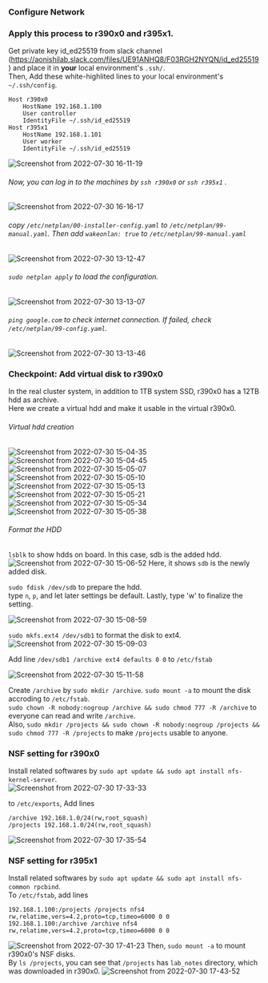 ### Configure Network
### Apply this process to r390x0 and r395x1.
Get private key id_ed25519 from slack channel (https://aonishilab.slack.com/files/UE91ANHQ8/F03RGH2NYQN/id_ed25519) and place it in **your** local environment's ```.ssh/```.  
Then, Add these white-highlited lines to your local environment's ```~/.ssh/config```.

```
Host r390x0
    HostName 192.168.1.100
    User controller
    IdentityFile ~/.ssh/id_ed25519
Host r395x1
    HostName 192.168.1.101
    User worker
    IdentityFile ~/.ssh/id_ed25519
```


![Screenshot from 2022-07-30 16-11-19](https://user-images.githubusercontent.com/80142550/181879557-61026de2-7b4a-4941-8932-c5ac17d103fd.png)


###### Now, you can log in to the machines by ```ssh r390x0``` or ```ssh r395x1``` .  
![Screenshot from 2022-07-30 16-16-17](https://user-images.githubusercontent.com/80142550/181879520-f78b5393-15d8-44d5-9c00-91644d411e5b.png)

###### copy ```/etc/netplan/00-installer-config.yaml``` to ```/etc/netplan/99-manual.yaml```. Then add ```wakeonlan: true``` to ```/etc/netplan/99-manual.yaml```

![Screenshot from 2022-07-30 13-12-47](https://user-images.githubusercontent.com/80142550/181879696-7c25378d-cb77-48a0-b519-60feaf76f7fc.png)
###### ```sudo netplan apply``` to load the configuration.

![Screenshot from 2022-07-30 13-13-07](https://user-images.githubusercontent.com/80142550/181879764-481e300a-6367-47f3-b914-38a9e5ef45d6.png)

###### ```ping google.com``` to check internet connection. If failed, check ```/etc/netplan/99-config.yaml```.
![Screenshot from 2022-07-30 13-13-46](https://user-images.githubusercontent.com/80142550/181879804-eeee7927-327d-4055-a9ac-f57add529612.png)

### Checkpoint: Add virtual disk to r390x0
In the real cluster system, in addition to 1TB system SSD, r390x0 has a 12TB hdd as archive.  
Here we create a virtual hdd and make it usable in the virtual r390x0.
###### Virtual hdd creation
![Screenshot from 2022-07-30 15-04-35](https://user-images.githubusercontent.com/80142550/181892584-bec3d6cc-958f-4440-beec-0a030f5de086.png)
![Screenshot from 2022-07-30 15-04-45](https://user-images.githubusercontent.com/80142550/181892618-a7364db5-428b-4ed0-989d-f2a23ff18095.png)
![Screenshot from 2022-07-30 15-05-07](https://user-images.githubusercontent.com/80142550/181892669-7c437ab8-116b-43fd-a762-0003f51b3d5d.png)
![Screenshot from 2022-07-30 15-05-10](https://user-images.githubusercontent.com/80142550/181892707-7171b620-9e1f-4a8d-9053-bfb13b7fb798.png)
![Screenshot from 2022-07-30 15-05-13](https://user-images.githubusercontent.com/80142550/181892751-e97d6d2b-7194-44ba-baff-81bbf779fd57.png)
![Screenshot from 2022-07-30 15-05-21](https://user-images.githubusercontent.com/80142550/181892875-d2017238-88f0-455f-a902-dddea541f3b4.png)
![Screenshot from 2022-07-30 15-05-34](https://user-images.githubusercontent.com/80142550/181892951-88e355ba-3055-4cca-898b-787924d3be59.png)
![Screenshot from 2022-07-30 15-05-38](https://user-images.githubusercontent.com/80142550/181893002-57f2bc7a-4838-498c-9bc7-f405909f4251.png)

###### Format the HDD
```lsblk``` to show hdds on board. In this case, sdb is the added hdd.  
![Screenshot from 2022-07-30 15-06-52](https://user-images.githubusercontent.com/80142550/181893315-54be1bd7-07d5-4cad-84b6-dbe94c78ef42.png)
Here, it shows ```sdb``` is the newly added disk.

```sudo fdisk /dev/sdb``` to prepare the hdd.  
type ```n```, ```p```, and let later settings be default.  Lastly, type 'w' to finalize the setting.


![Screenshot from 2022-07-30 15-08-59](https://user-images.githubusercontent.com/80142550/181894421-439128e6-a3bb-4860-8c7c-9cfff441fc94.png)

```sudo mkfs.ext4 /dev/sdb1``` to format the disk to ext4.  
![Screenshot from 2022-07-30 15-09-03](https://user-images.githubusercontent.com/80142550/181894904-6c8003e6-580d-4011-ab69-d9963135bc59.png)


Add line ```/dev/sdb1 /archive ext4 defaults 0 0``` to ```/etc/fstab```

![Screenshot from 2022-07-30 15-11-58](https://user-images.githubusercontent.com/80142550/181895238-752d9164-3e30-40c5-9575-21f0e546323b.png)

Create ```/archive``` by ```sudo mkdir /archive```. ```sudo mount -a``` to mount the disk accroding to ```/etc/fstab```.  
```sudo chown -R nobody:nogroup /archive && sudo chmod 777 -R /archive``` to everyone can read and write ```/archive```.  
Also, ```sudo mkdir /projects && sudo chown -R nobody:nogroup /projects && sudo chmod 777 -R /projects``` to make ```/projects``` usable to anyone.

### NSF setting for r390x0
Install related softwares by ```sudo apt update && sudo apt install nfs-kernel-server```.  
![Screenshot from 2022-07-30 17-33-33](https://user-images.githubusercontent.com/80142550/181902912-3c0efe97-3c18-42fb-8a2e-a787c35fba16.png)


to ```/etc/exports```, Add lines
```
/archive 192.168.1.0/24(rw,root_squash)
/projects 192.168.1.0/24(rw,root_squash)
```
![Screenshot from 2022-07-30 17-35-54](https://user-images.githubusercontent.com/80142550/181902885-980222df-a56b-4d64-bf39-2c1f099d02ee.png)


### NSF setting for r395x1
Install related softwares by ```sudo apt update && sudo apt install nfs-common rpcbind```.   
To ```/etc/fstab```, add lines
```
192.168.1.100:/projects /projects nfs4 rw,relatime,vers=4.2,proto=tcp,timeo=6000 0 0
192.168.1.100:/archive /archive nfs4 rw,relatime,vers=4.2,proto=tcp,timeo=6000 0 0
```
![Screenshot from 2022-07-30 17-41-23](https://user-images.githubusercontent.com/80142550/181902787-ed4bbf25-ae74-430e-97a6-fc93463ac94b.png)
Then, ```sudo mount -a``` to mount r390x0's NSF disks.  
By ```ls /projects```, you can see that ```/projects``` has ```lab_notes``` directory, which was downloaded in r390x0.
![Screenshot from 2022-07-30 17-43-52](https://user-images.githubusercontent.com/80142550/181902858-fc1b7e0a-36a1-4d79-9dff-a9da90ec6d2f.png)





